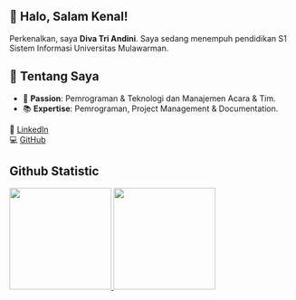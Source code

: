 ## 👋 Halo, Salam Kenal!

Perkenalkan, saya **Diva Tri Andini**.
Saya sedang menempuh pendidikan S1 Sistem Informasi Universitas Mulawarman.  

## 🚀 Tentang Saya
- 🎯 **Passion**: Pemrograman & Teknologi dan Manajemen Acara & Tim.
- 📚 **Expertise**: Pemrograman, Project Management & Documentation.  

 🔗 [LinkedIn](https://www.linkedin.com/in/divatriandini)  
 💻 [GitHub](https://github.com/DivaAndini)  

## Github Statistic
<p align="left">
<a href="https://github.com/DivaAndini">
  <img height="180em" src="https://github-readme-stats-eight-theta.vercel.app/api?username=DivaAndini&show_icons=true&theme=algolia&include_all_commits=true&count_private=true"/>
  <img height="180em" src="https://github-readme-stats-eight-theta.vercel.app/api/top-langs/?username=DivaAndini&layout=compact&layout=compact&theme=algolia"/>
</a>
</p>
